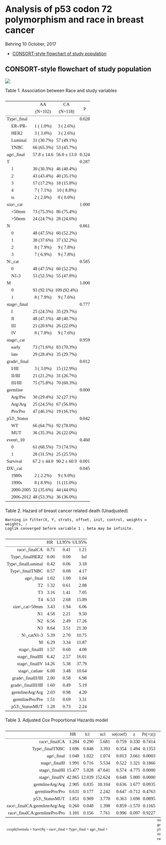 Analysis of p53 codon 72 polymorphism and race in breast cancer
================
Behring
10 October, 2017

-   [CONSORT-style flowchart of study population](#consort-style-flowchart-of-study-population)

CONSORT-style flowchart of study population
-------------------------------------------

![](L:/Han-BC_p53-72-Study/flow_two.png)

Table 1. Association between Race and study variables

<head>
<style>
        table {
              font-family: serif;
              text-align: right;}
        th {
              padding: 1px 1px 5px 5px;
            }
        td {
             padding: 1px 1px 5px 5px; }
      </style>
</head>
<table align="center" style="border-collapse: collapse; caption-side:top; font-size:11pt;">
<caption style="text-align:center;">
</caption>
<tr>
<th <th align="center" style="font-weight: normal;border-left: 0px solid black;border-bottom: hidden;border-top: 2px solid gray;">
</th>
<th <th align="center" style="font-weight: normal;border-left: 0px solid black;border-bottom: hidden;border-top: 2px solid gray;">
AA
</th>
<th <th align="center" style="font-weight: normal;border-left: 0px solid black;border-bottom: hidden;border-top: 2px solid gray;">
CA
</th>
<th <th rowspan="2" align="center" style="font-weight: normal;border-left: 0px solid black;border-right:0px solid black;border-bottom: 1px solid gray;border-top: 2px solid gray;">
p
</th>
</tr>
<tr>
<th align="center" style="font-weight: normal;border-left: 0px solid black;border-bottom: 1px solid gray;">
</th>
<th align="center" style="font-weight: normal;border-left: 0px solid black;border-bottom: 1px solid gray;">
(N=102)
</th>
<th align="center" style="font-weight: normal;border-left: 0px solid black;border-bottom: 1px solid gray;">
(N=118)
</th>
</tr>
<tr>
<td align="left" style="border-left: 0px solid black;">
Type\_final
</td>
<td align="center" style="border-left: 0px solid black;">
</td>
<td align="center" style="border-left: 0px solid black;">
</td>
<td align="center" style="border-left: 0px solid black;border-right:0px solid black;">
0.028
</td>
</tr>
<tr>
<td align="left" style="border-left: 0px solid black;border-top: hidden;">
    ER-/PR-
</td>
<td align="center" style="border-left: 0px solid black;border-top: hidden;">
1 ( 1.0%)
</td>
<td align="center" style="border-left: 0px solid black;border-top: hidden;">
3 ( 2.6%)
</td>
<td align="center" style="border-left: 0px solid black;border-right:0px solid black;border-top: hidden;">
</td>
</tr>
<tr>
<td align="left" style="border-left: 0px solid black;border-top: hidden;">
    HER2
</td>
<td align="center" style="border-left: 0px solid black;border-top: hidden;">
3 ( 3.0%)
</td>
<td align="center" style="border-left: 0px solid black;border-top: hidden;">
3 ( 2.6%)
</td>
<td align="center" style="border-left: 0px solid black;border-right:0px solid black;border-top: hidden;">
</td>
</tr>
<tr>
<td align="left" style="border-left: 0px solid black;border-top: hidden;">
    Luminal
</td>
<td align="center" style="border-left: 0px solid black;border-top: hidden;">
31 (30.7%)
</td>
<td align="center" style="border-left: 0px solid black;border-top: hidden;">
57 (49.1%)
</td>
<td align="center" style="border-left: 0px solid black;border-right:0px solid black;border-top: hidden;">
</td>
</tr>
<tr>
<td align="left" style="border-left: 0px solid black;border-top: hidden;">
    TNBC
</td>
<td align="center" style="border-left: 0px solid black;border-top: hidden;">
66 (65.3%)
</td>
<td align="center" style="border-left: 0px solid black;border-top: hidden;">
53 (45.7%)
</td>
<td align="center" style="border-left: 0px solid black;border-right:0px solid black;border-top: hidden;">
</td>
</tr>
<tr>
<td align="left" style="border-left: 0px solid black;border-top: hidden;">
age\_final
</td>
<td align="center" style="border-left: 0px solid black;border-top: hidden;">
57.8 ± 14.6
</td>
<td align="center" style="border-left: 0px solid black;border-top: hidden;">
56.0 ± 13.0
</td>
<td align="center" style="border-left: 0px solid black;border-right:0px solid black;border-top: hidden;">
0.324
</td>
</tr>
<tr>
<td align="left" style="border-left: 0px solid black;border-top: hidden;">
T
</td>
<td align="center" style="border-left: 0px solid black;border-top: hidden;">
</td>
<td align="center" style="border-left: 0px solid black;border-top: hidden;">
</td>
<td align="center" style="border-left: 0px solid black;border-right:0px solid black;border-top: hidden;">
0.287
</td>
</tr>
<tr>
<td align="left" style="border-left: 0px solid black;border-top: hidden;">
    1
</td>
<td align="center" style="border-left: 0px solid black;border-top: hidden;">
30 (30.3%)
</td>
<td align="center" style="border-left: 0px solid black;border-top: hidden;">
46 (40.4%)
</td>
<td align="center" style="border-left: 0px solid black;border-right:0px solid black;border-top: hidden;">
</td>
</tr>
<tr>
<td align="left" style="border-left: 0px solid black;border-top: hidden;">
    2
</td>
<td align="center" style="border-left: 0px solid black;border-top: hidden;">
43 (43.4%)
</td>
<td align="center" style="border-left: 0px solid black;border-top: hidden;">
40 (35.1%)
</td>
<td align="center" style="border-left: 0px solid black;border-right:0px solid black;border-top: hidden;">
</td>
</tr>
<tr>
<td align="left" style="border-left: 0px solid black;border-top: hidden;">
    3
</td>
<td align="center" style="border-left: 0px solid black;border-top: hidden;">
17 (17.2%)
</td>
<td align="center" style="border-left: 0px solid black;border-top: hidden;">
18 (15.8%)
</td>
<td align="center" style="border-left: 0px solid black;border-right:0px solid black;border-top: hidden;">
</td>
</tr>
<tr>
<td align="left" style="border-left: 0px solid black;border-top: hidden;">
    4
</td>
<td align="center" style="border-left: 0px solid black;border-top: hidden;">
7 ( 7.1%)
</td>
<td align="center" style="border-left: 0px solid black;border-top: hidden;">
10 ( 8.8%)
</td>
<td align="center" style="border-left: 0px solid black;border-right:0px solid black;border-top: hidden;">
</td>
</tr>
<tr>
<td align="left" style="border-left: 0px solid black;border-top: hidden;">
    is
</td>
<td align="center" style="border-left: 0px solid black;border-top: hidden;">
2 ( 2.0%)
</td>
<td align="center" style="border-left: 0px solid black;border-top: hidden;">
0 ( 0.0%)
</td>
<td align="center" style="border-left: 0px solid black;border-right:0px solid black;border-top: hidden;">
</td>
</tr>
<tr>
<td align="left" style="border-left: 0px solid black;border-top: hidden;">
size\_cat
</td>
<td align="center" style="border-left: 0px solid black;border-top: hidden;">
</td>
<td align="center" style="border-left: 0px solid black;border-top: hidden;">
</td>
<td align="center" style="border-left: 0px solid black;border-right:0px solid black;border-top: hidden;">
1.000
</td>
</tr>
<tr>
<td align="left" style="border-left: 0px solid black;border-top: hidden;">
    &lt;50mm
</td>
<td align="center" style="border-left: 0px solid black;border-top: hidden;">
73 (75.3%)
</td>
<td align="center" style="border-left: 0px solid black;border-top: hidden;">
86 (75.4%)
</td>
<td align="center" style="border-left: 0px solid black;border-right:0px solid black;border-top: hidden;">
</td>
</tr>
<tr>
<td align="left" style="border-left: 0px solid black;border-top: hidden;">
    &gt;50mm
</td>
<td align="center" style="border-left: 0px solid black;border-top: hidden;">
24 (24.7%)
</td>
<td align="center" style="border-left: 0px solid black;border-top: hidden;">
28 (24.6%)
</td>
<td align="center" style="border-left: 0px solid black;border-right:0px solid black;border-top: hidden;">
</td>
</tr>
<tr>
<td align="left" style="border-left: 0px solid black;border-top: hidden;">
N
</td>
<td align="center" style="border-left: 0px solid black;border-top: hidden;">
</td>
<td align="center" style="border-left: 0px solid black;border-top: hidden;">
</td>
<td align="center" style="border-left: 0px solid black;border-right:0px solid black;border-top: hidden;">
0.861
</td>
</tr>
<tr>
<td align="left" style="border-left: 0px solid black;border-top: hidden;">
    0
</td>
<td align="center" style="border-left: 0px solid black;border-top: hidden;">
48 (47.5%)
</td>
<td align="center" style="border-left: 0px solid black;border-top: hidden;">
60 (52.2%)
</td>
<td align="center" style="border-left: 0px solid black;border-right:0px solid black;border-top: hidden;">
</td>
</tr>
<tr>
<td align="left" style="border-left: 0px solid black;border-top: hidden;">
    1
</td>
<td align="center" style="border-left: 0px solid black;border-top: hidden;">
38 (37.6%)
</td>
<td align="center" style="border-left: 0px solid black;border-top: hidden;">
37 (32.2%)
</td>
<td align="center" style="border-left: 0px solid black;border-right:0px solid black;border-top: hidden;">
</td>
</tr>
<tr>
<td align="left" style="border-left: 0px solid black;border-top: hidden;">
    2
</td>
<td align="center" style="border-left: 0px solid black;border-top: hidden;">
8 ( 7.9%)
</td>
<td align="center" style="border-left: 0px solid black;border-top: hidden;">
9 ( 7.8%)
</td>
<td align="center" style="border-left: 0px solid black;border-right:0px solid black;border-top: hidden;">
</td>
</tr>
<tr>
<td align="left" style="border-left: 0px solid black;border-top: hidden;">
    3
</td>
<td align="center" style="border-left: 0px solid black;border-top: hidden;">
7 ( 6.9%)
</td>
<td align="center" style="border-left: 0px solid black;border-top: hidden;">
9 ( 7.8%)
</td>
<td align="center" style="border-left: 0px solid black;border-right:0px solid black;border-top: hidden;">
</td>
</tr>
<tr>
<td align="left" style="border-left: 0px solid black;border-top: hidden;">
N\_cat
</td>
<td align="center" style="border-left: 0px solid black;border-top: hidden;">
</td>
<td align="center" style="border-left: 0px solid black;border-top: hidden;">
</td>
<td align="center" style="border-left: 0px solid black;border-right:0px solid black;border-top: hidden;">
0.585
</td>
</tr>
<tr>
<td align="left" style="border-left: 0px solid black;border-top: hidden;">
    0
</td>
<td align="center" style="border-left: 0px solid black;border-top: hidden;">
48 (47.5%)
</td>
<td align="center" style="border-left: 0px solid black;border-top: hidden;">
60 (52.2%)
</td>
<td align="center" style="border-left: 0px solid black;border-right:0px solid black;border-top: hidden;">
</td>
</tr>
<tr>
<td align="left" style="border-left: 0px solid black;border-top: hidden;">
    N1-3
</td>
<td align="center" style="border-left: 0px solid black;border-top: hidden;">
53 (52.5%)
</td>
<td align="center" style="border-left: 0px solid black;border-top: hidden;">
55 (47.8%)
</td>
<td align="center" style="border-left: 0px solid black;border-right:0px solid black;border-top: hidden;">
</td>
</tr>
<tr>
<td align="left" style="border-left: 0px solid black;border-top: hidden;">
M
</td>
<td align="center" style="border-left: 0px solid black;border-top: hidden;">
</td>
<td align="center" style="border-left: 0px solid black;border-top: hidden;">
</td>
<td align="center" style="border-left: 0px solid black;border-right:0px solid black;border-top: hidden;">
1.000
</td>
</tr>
<tr>
<td align="left" style="border-left: 0px solid black;border-top: hidden;">
    0
</td>
<td align="center" style="border-left: 0px solid black;border-top: hidden;">
93 (92.1%)
</td>
<td align="center" style="border-left: 0px solid black;border-top: hidden;">
109 (92.4%)
</td>
<td align="center" style="border-left: 0px solid black;border-right:0px solid black;border-top: hidden;">
</td>
</tr>
<tr>
<td align="left" style="border-left: 0px solid black;border-top: hidden;">
    1
</td>
<td align="center" style="border-left: 0px solid black;border-top: hidden;">
8 ( 7.9%)
</td>
<td align="center" style="border-left: 0px solid black;border-top: hidden;">
9 ( 7.6%)
</td>
<td align="center" style="border-left: 0px solid black;border-right:0px solid black;border-top: hidden;">
</td>
</tr>
<tr>
<td align="left" style="border-left: 0px solid black;border-top: hidden;">
stage\_final
</td>
<td align="center" style="border-left: 0px solid black;border-top: hidden;">
</td>
<td align="center" style="border-left: 0px solid black;border-top: hidden;">
</td>
<td align="center" style="border-left: 0px solid black;border-right:0px solid black;border-top: hidden;">
0.777
</td>
</tr>
<tr>
<td align="left" style="border-left: 0px solid black;border-top: hidden;">
    I
</td>
<td align="center" style="border-left: 0px solid black;border-top: hidden;">
25 (24.5%)
</td>
<td align="center" style="border-left: 0px solid black;border-top: hidden;">
35 (29.7%)
</td>
<td align="center" style="border-left: 0px solid black;border-right:0px solid black;border-top: hidden;">
</td>
</tr>
<tr>
<td align="left" style="border-left: 0px solid black;border-top: hidden;">
    II
</td>
<td align="center" style="border-left: 0px solid black;border-top: hidden;">
48 (47.1%)
</td>
<td align="center" style="border-left: 0px solid black;border-top: hidden;">
48 (40.7%)
</td>
<td align="center" style="border-left: 0px solid black;border-right:0px solid black;border-top: hidden;">
</td>
</tr>
<tr>
<td align="left" style="border-left: 0px solid black;border-top: hidden;">
    III
</td>
<td align="center" style="border-left: 0px solid black;border-top: hidden;">
21 (20.6%)
</td>
<td align="center" style="border-left: 0px solid black;border-top: hidden;">
26 (22.0%)
</td>
<td align="center" style="border-left: 0px solid black;border-right:0px solid black;border-top: hidden;">
</td>
</tr>
<tr>
<td align="left" style="border-left: 0px solid black;border-top: hidden;">
    IV
</td>
<td align="center" style="border-left: 0px solid black;border-top: hidden;">
8 ( 7.8%)
</td>
<td align="center" style="border-left: 0px solid black;border-top: hidden;">
9 ( 7.6%)
</td>
<td align="center" style="border-left: 0px solid black;border-right:0px solid black;border-top: hidden;">
</td>
</tr>
<tr>
<td align="left" style="border-left: 0px solid black;border-top: hidden;">
stage\_cat
</td>
<td align="center" style="border-left: 0px solid black;border-top: hidden;">
</td>
<td align="center" style="border-left: 0px solid black;border-top: hidden;">
</td>
<td align="center" style="border-left: 0px solid black;border-right:0px solid black;border-top: hidden;">
0.959
</td>
</tr>
<tr>
<td align="left" style="border-left: 0px solid black;border-top: hidden;">
    early
</td>
<td align="center" style="border-left: 0px solid black;border-top: hidden;">
73 (71.6%)
</td>
<td align="center" style="border-left: 0px solid black;border-top: hidden;">
83 (70.3%)
</td>
<td align="center" style="border-left: 0px solid black;border-right:0px solid black;border-top: hidden;">
</td>
</tr>
<tr>
<td align="left" style="border-left: 0px solid black;border-top: hidden;">
    late
</td>
<td align="center" style="border-left: 0px solid black;border-top: hidden;">
29 (28.4%)
</td>
<td align="center" style="border-left: 0px solid black;border-top: hidden;">
35 (29.7%)
</td>
<td align="center" style="border-left: 0px solid black;border-right:0px solid black;border-top: hidden;">
</td>
</tr>
<tr>
<td align="left" style="border-left: 0px solid black;border-top: hidden;">
grade\_final
</td>
<td align="center" style="border-left: 0px solid black;border-top: hidden;">
</td>
<td align="center" style="border-left: 0px solid black;border-top: hidden;">
</td>
<td align="center" style="border-left: 0px solid black;border-right:0px solid black;border-top: hidden;">
0.012
</td>
</tr>
<tr>
<td align="left" style="border-left: 0px solid black;border-top: hidden;">
    I/III
</td>
<td align="center" style="border-left: 0px solid black;border-top: hidden;">
3 ( 3.0%)
</td>
<td align="center" style="border-left: 0px solid black;border-top: hidden;">
15 (12.9%)
</td>
<td align="center" style="border-left: 0px solid black;border-right:0px solid black;border-top: hidden;">
</td>
</tr>
<tr>
<td align="left" style="border-left: 0px solid black;border-top: hidden;">
    II/III
</td>
<td align="center" style="border-left: 0px solid black;border-top: hidden;">
21 (21.2%)
</td>
<td align="center" style="border-left: 0px solid black;border-top: hidden;">
31 (26.7%)
</td>
<td align="center" style="border-left: 0px solid black;border-right:0px solid black;border-top: hidden;">
</td>
</tr>
<tr>
<td align="left" style="border-left: 0px solid black;border-top: hidden;">
    III/III
</td>
<td align="center" style="border-left: 0px solid black;border-top: hidden;">
75 (75.8%)
</td>
<td align="center" style="border-left: 0px solid black;border-top: hidden;">
70 (60.3%)
</td>
<td align="center" style="border-left: 0px solid black;border-right:0px solid black;border-top: hidden;">
</td>
</tr>
<tr>
<td align="left" style="border-left: 0px solid black;border-top: hidden;">
germline
</td>
<td align="center" style="border-left: 0px solid black;border-top: hidden;">
</td>
<td align="center" style="border-left: 0px solid black;border-top: hidden;">
</td>
<td align="center" style="border-left: 0px solid black;border-right:0px solid black;border-top: hidden;">
0.000
</td>
</tr>
<tr>
<td align="left" style="border-left: 0px solid black;border-top: hidden;">
    Arg/Pro
</td>
<td align="center" style="border-left: 0px solid black;border-top: hidden;">
30 (29.4%)
</td>
<td align="center" style="border-left: 0px solid black;border-top: hidden;">
32 (27.1%)
</td>
<td align="center" style="border-left: 0px solid black;border-right:0px solid black;border-top: hidden;">
</td>
</tr>
<tr>
<td align="left" style="border-left: 0px solid black;border-top: hidden;">
    Arg/Arg
</td>
<td align="center" style="border-left: 0px solid black;border-top: hidden;">
25 (24.5%)
</td>
<td align="center" style="border-left: 0px solid black;border-top: hidden;">
67 (56.8%)
</td>
<td align="center" style="border-left: 0px solid black;border-right:0px solid black;border-top: hidden;">
</td>
</tr>
<tr>
<td align="left" style="border-left: 0px solid black;border-top: hidden;">
    Pro/Pro
</td>
<td align="center" style="border-left: 0px solid black;border-top: hidden;">
47 (46.1%)
</td>
<td align="center" style="border-left: 0px solid black;border-top: hidden;">
19 (16.1%)
</td>
<td align="center" style="border-left: 0px solid black;border-right:0px solid black;border-top: hidden;">
</td>
</tr>
<tr>
<td align="left" style="border-left: 0px solid black;border-top: hidden;">
p53\_Status
</td>
<td align="center" style="border-left: 0px solid black;border-top: hidden;">
</td>
<td align="center" style="border-left: 0px solid black;border-top: hidden;">
</td>
<td align="center" style="border-left: 0px solid black;border-right:0px solid black;border-top: hidden;">
0.042
</td>
</tr>
<tr>
<td align="left" style="border-left: 0px solid black;border-top: hidden;">
    WT
</td>
<td align="center" style="border-left: 0px solid black;border-top: hidden;">
66 (64.7%)
</td>
<td align="center" style="border-left: 0px solid black;border-top: hidden;">
92 (78.0%)
</td>
<td align="center" style="border-left: 0px solid black;border-right:0px solid black;border-top: hidden;">
</td>
</tr>
<tr>
<td align="left" style="border-left: 0px solid black;border-top: hidden;">
    MUT
</td>
<td align="center" style="border-left: 0px solid black;border-top: hidden;">
36 (35.3%)
</td>
<td align="center" style="border-left: 0px solid black;border-top: hidden;">
26 (22.0%)
</td>
<td align="center" style="border-left: 0px solid black;border-right:0px solid black;border-top: hidden;">
</td>
</tr>
<tr>
<td align="left" style="border-left: 0px solid black;border-top: hidden;">
event\_10
</td>
<td align="center" style="border-left: 0px solid black;border-top: hidden;">
</td>
<td align="center" style="border-left: 0px solid black;border-top: hidden;">
</td>
<td align="center" style="border-left: 0px solid black;border-right:0px solid black;border-top: hidden;">
0.460
</td>
</tr>
<tr>
<td align="left" style="border-left: 0px solid black;border-top: hidden;">
    0
</td>
<td align="center" style="border-left: 0px solid black;border-top: hidden;">
61 (68.5%)
</td>
<td align="center" style="border-left: 0px solid black;border-top: hidden;">
73 (74.5%)
</td>
<td align="center" style="border-left: 0px solid black;border-right:0px solid black;border-top: hidden;">
</td>
</tr>
<tr>
<td align="left" style="border-left: 0px solid black;border-top: hidden;">
    1
</td>
<td align="center" style="border-left: 0px solid black;border-top: hidden;">
28 (31.5%)
</td>
<td align="center" style="border-left: 0px solid black;border-top: hidden;">
25 (25.5%)
</td>
<td align="center" style="border-left: 0px solid black;border-right:0px solid black;border-top: hidden;">
</td>
</tr>
<tr>
<td align="left" style="border-left: 0px solid black;border-top: hidden;">
Survival
</td>
<td align="center" style="border-left: 0px solid black;border-top: hidden;">
67.2 ± 44.0
</td>
<td align="center" style="border-left: 0px solid black;border-top: hidden;">
90.2 ± 60.9
</td>
<td align="center" style="border-left: 0px solid black;border-right:0px solid black;border-top: hidden;">
0.001
</td>
</tr>
<tr>
<td align="left" style="border-left: 0px solid black;border-top: hidden;">
DX\_cat
</td>
<td align="center" style="border-left: 0px solid black;border-top: hidden;">
</td>
<td align="center" style="border-left: 0px solid black;border-top: hidden;">
</td>
<td align="center" style="border-left: 0px solid black;border-right:0px solid black;border-top: hidden;">
0.045
</td>
</tr>
<tr>
<td align="left" style="border-left: 0px solid black;border-top: hidden;">
    1980s
</td>
<td align="center" style="border-left: 0px solid black;border-top: hidden;">
2 ( 2.2%)
</td>
<td align="center" style="border-left: 0px solid black;border-top: hidden;">
9 ( 9.0%)
</td>
<td align="center" style="border-left: 0px solid black;border-right:0px solid black;border-top: hidden;">
</td>
</tr>
<tr>
<td align="left" style="border-left: 0px solid black;border-top: hidden;">
    1990s
</td>
<td align="center" style="border-left: 0px solid black;border-top: hidden;">
8 ( 8.9%)
</td>
<td align="center" style="border-left: 0px solid black;border-top: hidden;">
11 (11.0%)
</td>
<td align="center" style="border-left: 0px solid black;border-right:0px solid black;border-top: hidden;">
</td>
</tr>
<tr>
<td align="left" style="border-left: 0px solid black;border-top: hidden;">
    2000-2005
</td>
<td align="center" style="border-left: 0px solid black;border-top: hidden;">
32 (35.6%)
</td>
<td align="center" style="border-left: 0px solid black;border-top: hidden;">
44 (44.0%)
</td>
<td align="center" style="border-left: 0px solid black;border-right:0px solid black;border-top: hidden;">
</td>
</tr>
<tr>
<td align="left" style="border-left: 0px solid black;border-top: hidden;">
    2006-2012
</td>
<td align="center" style="border-left: 0px solid black;border-top: hidden;">
48 (53.3%)
</td>
<td align="center" style="border-left: 0px solid black;border-top: hidden;">
36 (36.0%)
</td>
<td align="center" style="border-left: 0px solid black;border-right:0px solid black;border-top: hidden;">
</td>
</tr>
<tr>
<td colspan="4" align="left" style="font-size:9pt ;border-top: 1px solid black; border-bottom: hidden;">
</td>
</tr>
</table>
Table 2. Hazard of breast cancer related death (Unadjusted)

    Warning in fitter(X, Y, strats, offset, init, control, weights = weights, :
    Loglik converged before variable 1 ; beta may be infinite.

<head>
<style>
        table {
              font-family: serif;
              text-align: right;}
        th {
              padding: 1px 1px 5px 5px;
            }
        td {
             padding: 1px 1px 5px 5px; }
      </style>
</head>
<table align="center" style="border-collapse: collapse; caption-side:top; font-size:11pt;">
<caption style="text-align:center;">
</caption>
<tr>
<th style="border-left: 0px solid black;background-color: #FFFFFF;border-top: 2px solid gray;border-bottom: 1px solid gray;">
 
</th>
<th <th align="center" style="font-weight: normal;border-left: 0px solid black;border-bottom: 1px solid gray;border-top: 2px solid gray;">
HR
</th>
<th <th align="center" style="font-weight: normal;border-left: 0px solid black;border-bottom: 1px solid gray;border-top: 2px solid gray;">
LL95%
</th>
<th <th align="center" style="font-weight: normal;border-left: 0px solid black;border-right:0px solid black;border-bottom: 1px solid gray;border-top: 2px solid gray;">
UL95%
</th>
</tr>
<tr>
<td style="border-left: 0px solid black; ">
race\_finalCA
</td>
<td align="right" style="border-left: 0px solid black;">
0.71
</td>
<td align="right" style="border-left: 0px solid black;">
0.41
</td>
<td align="right" style="border-left: 0px solid black;border-right:0px solid black;">
1.21
</td>
</tr>
<tr>
<td style="border-left: 0px solid black; border-top: hidden;">
Type\_finalHER2
</td>
<td align="right" style="border-left: 0px solid black;border-top: hidden;">
0.00
</td>
<td align="right" style="border-left: 0px solid black;border-top: hidden;">
0.00
</td>
<td align="right" style="border-left: 0px solid black;border-right:0px solid black;border-top: hidden;">
Inf
</td>
</tr>
<tr>
<td style="border-left: 0px solid black; border-top: hidden;">
Type\_finalLuminal
</td>
<td align="right" style="border-left: 0px solid black;border-top: hidden;">
0.42
</td>
<td align="right" style="border-left: 0px solid black;border-top: hidden;">
0.06
</td>
<td align="right" style="border-left: 0px solid black;border-right:0px solid black;border-top: hidden;">
3.18
</td>
</tr>
<tr>
<td style="border-left: 0px solid black; border-top: hidden;">
Type\_finalTNBC
</td>
<td align="right" style="border-left: 0px solid black;border-top: hidden;">
0.57
</td>
<td align="right" style="border-left: 0px solid black;border-top: hidden;">
0.08
</td>
<td align="right" style="border-left: 0px solid black;border-right:0px solid black;border-top: hidden;">
4.17
</td>
</tr>
<tr>
<td style="border-left: 0px solid black; border-top: hidden;">
age\_final
</td>
<td align="right" style="border-left: 0px solid black;border-top: hidden;">
1.02
</td>
<td align="right" style="border-left: 0px solid black;border-top: hidden;">
1.00
</td>
<td align="right" style="border-left: 0px solid black;border-right:0px solid black;border-top: hidden;">
1.04
</td>
</tr>
<tr>
<td style="border-left: 0px solid black; border-top: hidden;">
T2
</td>
<td align="right" style="border-left: 0px solid black;border-top: hidden;">
1.32
</td>
<td align="right" style="border-left: 0px solid black;border-top: hidden;">
0.61
</td>
<td align="right" style="border-left: 0px solid black;border-right:0px solid black;border-top: hidden;">
2.88
</td>
</tr>
<tr>
<td style="border-left: 0px solid black; border-top: hidden;">
T3
</td>
<td align="right" style="border-left: 0px solid black;border-top: hidden;">
3.16
</td>
<td align="right" style="border-left: 0px solid black;border-top: hidden;">
1.41
</td>
<td align="right" style="border-left: 0px solid black;border-right:0px solid black;border-top: hidden;">
7.05
</td>
</tr>
<tr>
<td style="border-left: 0px solid black; border-top: hidden;">
T4
</td>
<td align="right" style="border-left: 0px solid black;border-top: hidden;">
6.53
</td>
<td align="right" style="border-left: 0px solid black;border-top: hidden;">
2.68
</td>
<td align="right" style="border-left: 0px solid black;border-right:0px solid black;border-top: hidden;">
15.89
</td>
</tr>
<tr>
<td style="border-left: 0px solid black; border-top: hidden;">
size\_cat&gt;50mm
</td>
<td align="right" style="border-left: 0px solid black;border-top: hidden;">
3.43
</td>
<td align="right" style="border-left: 0px solid black;border-top: hidden;">
1.94
</td>
<td align="right" style="border-left: 0px solid black;border-right:0px solid black;border-top: hidden;">
6.06
</td>
</tr>
<tr>
<td style="border-left: 0px solid black; border-top: hidden;">
N1
</td>
<td align="right" style="border-left: 0px solid black;border-top: hidden;">
4.58
</td>
<td align="right" style="border-left: 0px solid black;border-top: hidden;">
2.21
</td>
<td align="right" style="border-left: 0px solid black;border-right:0px solid black;border-top: hidden;">
9.50
</td>
</tr>
<tr>
<td style="border-left: 0px solid black; border-top: hidden;">
N2
</td>
<td align="right" style="border-left: 0px solid black;border-top: hidden;">
6.56
</td>
<td align="right" style="border-left: 0px solid black;border-top: hidden;">
2.49
</td>
<td align="right" style="border-left: 0px solid black;border-right:0px solid black;border-top: hidden;">
17.26
</td>
</tr>
<tr>
<td style="border-left: 0px solid black; border-top: hidden;">
N3
</td>
<td align="right" style="border-left: 0px solid black;border-top: hidden;">
8.64
</td>
<td align="right" style="border-left: 0px solid black;border-top: hidden;">
3.51
</td>
<td align="right" style="border-left: 0px solid black;border-right:0px solid black;border-top: hidden;">
21.30
</td>
</tr>
<tr>
<td style="border-left: 0px solid black; border-top: hidden;">
N\_catN1-3
</td>
<td align="right" style="border-left: 0px solid black;border-top: hidden;">
5.39
</td>
<td align="right" style="border-left: 0px solid black;border-top: hidden;">
2.70
</td>
<td align="right" style="border-left: 0px solid black;border-right:0px solid black;border-top: hidden;">
10.75
</td>
</tr>
<tr>
<td style="border-left: 0px solid black; border-top: hidden;">
M
</td>
<td align="right" style="border-left: 0px solid black;border-top: hidden;">
6.29
</td>
<td align="right" style="border-left: 0px solid black;border-top: hidden;">
3.34
</td>
<td align="right" style="border-left: 0px solid black;border-right:0px solid black;border-top: hidden;">
11.87
</td>
</tr>
<tr>
<td style="border-left: 0px solid black; border-top: hidden;">
stage\_finalII
</td>
<td align="right" style="border-left: 0px solid black;border-top: hidden;">
1.57
</td>
<td align="right" style="border-left: 0px solid black;border-top: hidden;">
0.60
</td>
<td align="right" style="border-left: 0px solid black;border-right:0px solid black;border-top: hidden;">
4.08
</td>
</tr>
<tr>
<td style="border-left: 0px solid black; border-top: hidden;">
stage\_finalIII
</td>
<td align="right" style="border-left: 0px solid black;border-top: hidden;">
6.42
</td>
<td align="right" style="border-left: 0px solid black;border-top: hidden;">
2.57
</td>
<td align="right" style="border-left: 0px solid black;border-right:0px solid black;border-top: hidden;">
16.01
</td>
</tr>
<tr>
<td style="border-left: 0px solid black; border-top: hidden;">
stage\_finalIV
</td>
<td align="right" style="border-left: 0px solid black;border-top: hidden;">
14.26
</td>
<td align="right" style="border-left: 0px solid black;border-top: hidden;">
5.38
</td>
<td align="right" style="border-left: 0px solid black;border-right:0px solid black;border-top: hidden;">
37.79
</td>
</tr>
<tr>
<td style="border-left: 0px solid black; border-top: hidden;">
stage\_catlate
</td>
<td align="right" style="border-left: 0px solid black;border-top: hidden;">
6.08
</td>
<td align="right" style="border-left: 0px solid black;border-top: hidden;">
3.48
</td>
<td align="right" style="border-left: 0px solid black;border-right:0px solid black;border-top: hidden;">
10.64
</td>
</tr>
<tr>
<td style="border-left: 0px solid black; border-top: hidden;">
grade\_finalII/III
</td>
<td align="right" style="border-left: 0px solid black;border-top: hidden;">
2.00
</td>
<td align="right" style="border-left: 0px solid black;border-top: hidden;">
0.58
</td>
<td align="right" style="border-left: 0px solid black;border-right:0px solid black;border-top: hidden;">
6.98
</td>
</tr>
<tr>
<td style="border-left: 0px solid black; border-top: hidden;">
grade\_finalIII/III
</td>
<td align="right" style="border-left: 0px solid black;border-top: hidden;">
1.60
</td>
<td align="right" style="border-left: 0px solid black;border-top: hidden;">
0.49
</td>
<td align="right" style="border-left: 0px solid black;border-right:0px solid black;border-top: hidden;">
5.19
</td>
</tr>
<tr>
<td style="border-left: 0px solid black; border-top: hidden;">
germlineArg/Arg
</td>
<td align="right" style="border-left: 0px solid black;border-top: hidden;">
2.03
</td>
<td align="right" style="border-left: 0px solid black;border-top: hidden;">
0.98
</td>
<td align="right" style="border-left: 0px solid black;border-right:0px solid black;border-top: hidden;">
4.20
</td>
</tr>
<tr>
<td style="border-left: 0px solid black; border-top: hidden;">
germlinePro/Pro
</td>
<td align="right" style="border-left: 0px solid black;border-top: hidden;">
1.51
</td>
<td align="right" style="border-left: 0px solid black;border-top: hidden;">
0.69
</td>
<td align="right" style="border-left: 0px solid black;border-right:0px solid black;border-top: hidden;">
3.31
</td>
</tr>
<tr>
<td style="border-left: 0px solid black; border-top: hidden;">
p53\_StatusMUT
</td>
<td align="right" style="border-left: 0px solid black;border-top: hidden;">
1.28
</td>
<td align="right" style="border-left: 0px solid black;border-top: hidden;">
0.73
</td>
<td align="right" style="border-left: 0px solid black;border-right:0px solid black;border-top: hidden;">
2.24
</td>
</tr>
<tr>
<td colspan="4" align="left" style="font-size:9pt ;border-top: 1px solid black; border-bottom: hidden;">
</td>
</tr>
</table>
Table 3. Adjusted Cox Proportional Hazards model

<head>
<style>
        table {
              font-family: serif;
              text-align: right;}
        th {
              padding: 1px 1px 5px 5px;
            }
        td {
             padding: 1px 1px 5px 5px; }
      </style>
</head>
<table align="center" style="border-collapse: collapse; caption-side:top; font-size:11pt;">
<caption style="text-align:center;">
</caption>
<tr>
<th style="border-left: 0px solid black;background-color: #FFFFFF;border-top: 2px solid gray;border-bottom: 1px solid gray;">
 
</th>
<th <th align="center" style="font-weight: normal;border-left: 0px solid black;border-bottom: 1px solid gray;border-top: 2px solid gray;">
HR
</th>
<th <th align="center" style="font-weight: normal;border-left: 0px solid black;border-bottom: 1px solid gray;border-top: 2px solid gray;">
lcl
</th>
<th <th align="center" style="font-weight: normal;border-left: 0px solid black;border-bottom: 1px solid gray;border-top: 2px solid gray;">
ucl
</th>
<th <th align="center" style="font-weight: normal;border-left: 0px solid black;border-bottom: 1px solid gray;border-top: 2px solid gray;">
se(coef)
</th>
<th <th align="center" style="font-weight: normal;border-left: 0px solid black;border-bottom: 1px solid gray;border-top: 2px solid gray;">
z
</th>
<th <th align="center" style="font-weight: normal;border-left: 0px solid black;border-right:0px solid black;border-bottom: 1px solid gray;border-top: 2px solid gray;">
Pr(&gt;|z|)
</th>
</tr>
<tr>
<td style="border-left: 0px solid black; ">
race\_finalCA
</td>
<td align="right" style="border-left: 0px solid black;">
1.284
</td>
<td align="right" style="border-left: 0px solid black;">
0.290
</td>
<td align="right" style="border-left: 0px solid black;">
5.681
</td>
<td align="right" style="border-left: 0px solid black;">
0.759
</td>
<td align="right" style="border-left: 0px solid black;">
0.330
</td>
<td align="right" style="border-left: 0px solid black;border-right:0px solid black;">
0.7414
</td>
</tr>
<tr>
<td style="border-left: 0px solid black; border-top: hidden;">
Type\_finalTNBC
</td>
<td align="right" style="border-left: 0px solid black;border-top: hidden;">
1.696
</td>
<td align="right" style="border-left: 0px solid black;border-top: hidden;">
0.848
</td>
<td align="right" style="border-left: 0px solid black;border-top: hidden;">
3.393
</td>
<td align="right" style="border-left: 0px solid black;border-top: hidden;">
0.354
</td>
<td align="right" style="border-left: 0px solid black;border-top: hidden;">
1.494
</td>
<td align="right" style="border-left: 0px solid black;border-right:0px solid black;border-top: hidden;">
0.1353
</td>
</tr>
<tr>
<td style="border-left: 0px solid black; border-top: hidden;">
age\_final
</td>
<td align="right" style="border-left: 0px solid black;border-top: hidden;">
1.048
</td>
<td align="right" style="border-left: 0px solid black;border-top: hidden;">
1.022
</td>
<td align="right" style="border-left: 0px solid black;border-top: hidden;">
1.074
</td>
<td align="right" style="border-left: 0px solid black;border-top: hidden;">
0.013
</td>
<td align="right" style="border-left: 0px solid black;border-top: hidden;">
3.661
</td>
<td align="right" style="border-left: 0px solid black;border-right:0px solid black;border-top: hidden;">
0.0003
</td>
</tr>
<tr>
<td style="border-left: 0px solid black; border-top: hidden;">
stage\_finalII
</td>
<td align="right" style="border-left: 0px solid black;border-top: hidden;">
1.991
</td>
<td align="right" style="border-left: 0px solid black;border-top: hidden;">
0.716
</td>
<td align="right" style="border-left: 0px solid black;border-top: hidden;">
5.534
</td>
<td align="right" style="border-left: 0px solid black;border-top: hidden;">
0.522
</td>
<td align="right" style="border-left: 0px solid black;border-top: hidden;">
1.321
</td>
<td align="right" style="border-left: 0px solid black;border-right:0px solid black;border-top: hidden;">
0.1866
</td>
</tr>
<tr>
<td style="border-left: 0px solid black; border-top: hidden;">
stage\_finalIII
</td>
<td align="right" style="border-left: 0px solid black;border-top: hidden;">
15.477
</td>
<td align="right" style="border-left: 0px solid black;border-top: hidden;">
5.028
</td>
<td align="right" style="border-left: 0px solid black;border-top: hidden;">
47.641
</td>
<td align="right" style="border-left: 0px solid black;border-top: hidden;">
0.574
</td>
<td align="right" style="border-left: 0px solid black;border-top: hidden;">
4.775
</td>
<td align="right" style="border-left: 0px solid black;border-right:0px solid black;border-top: hidden;">
0.0000
</td>
</tr>
<tr>
<td style="border-left: 0px solid black; border-top: hidden;">
stage\_finalIV
</td>
<td align="right" style="border-left: 0px solid black;border-top: hidden;">
42.865
</td>
<td align="right" style="border-left: 0px solid black;border-top: hidden;">
12.039
</td>
<td align="right" style="border-left: 0px solid black;border-top: hidden;">
152.624
</td>
<td align="right" style="border-left: 0px solid black;border-top: hidden;">
0.648
</td>
<td align="right" style="border-left: 0px solid black;border-top: hidden;">
5.800
</td>
<td align="right" style="border-left: 0px solid black;border-right:0px solid black;border-top: hidden;">
0.0000
</td>
</tr>
<tr>
<td style="border-left: 0px solid black; border-top: hidden;">
germlineArg/Arg
</td>
<td align="right" style="border-left: 0px solid black;border-top: hidden;">
2.905
</td>
<td align="right" style="border-left: 0px solid black;border-top: hidden;">
0.835
</td>
<td align="right" style="border-left: 0px solid black;border-top: hidden;">
10.104
</td>
<td align="right" style="border-left: 0px solid black;border-top: hidden;">
0.636
</td>
<td align="right" style="border-left: 0px solid black;border-top: hidden;">
1.677
</td>
<td align="right" style="border-left: 0px solid black;border-right:0px solid black;border-top: hidden;">
0.0935
</td>
</tr>
<tr>
<td style="border-left: 0px solid black; border-top: hidden;">
germlinePro/Pro
</td>
<td align="right" style="border-left: 0px solid black;border-top: hidden;">
0.631
</td>
<td align="right" style="border-left: 0px solid black;border-top: hidden;">
0.177
</td>
<td align="right" style="border-left: 0px solid black;border-top: hidden;">
2.242
</td>
<td align="right" style="border-left: 0px solid black;border-top: hidden;">
0.647
</td>
<td align="right" style="border-left: 0px solid black;border-top: hidden;">
-0.712
</td>
<td align="right" style="border-left: 0px solid black;border-right:0px solid black;border-top: hidden;">
0.4763
</td>
</tr>
<tr>
<td style="border-left: 0px solid black; border-top: hidden;">
p53\_StatusMUT
</td>
<td align="right" style="border-left: 0px solid black;border-top: hidden;">
1.851
</td>
<td align="right" style="border-left: 0px solid black;border-top: hidden;">
0.909
</td>
<td align="right" style="border-left: 0px solid black;border-top: hidden;">
3.770
</td>
<td align="right" style="border-left: 0px solid black;border-top: hidden;">
0.363
</td>
<td align="right" style="border-left: 0px solid black;border-top: hidden;">
1.698
</td>
<td align="right" style="border-left: 0px solid black;border-right:0px solid black;border-top: hidden;">
0.0895
</td>
</tr>
<tr>
<td style="border-left: 0px solid black; border-top: hidden;">
race\_finalCA:germlineArg/Arg
</td>
<td align="right" style="border-left: 0px solid black;border-top: hidden;">
0.260
</td>
<td align="right" style="border-left: 0px solid black;border-top: hidden;">
0.048
</td>
<td align="right" style="border-left: 0px solid black;border-top: hidden;">
1.398
</td>
<td align="right" style="border-left: 0px solid black;border-top: hidden;">
0.859
</td>
<td align="right" style="border-left: 0px solid black;border-top: hidden;">
-1.570
</td>
<td align="right" style="border-left: 0px solid black;border-right:0px solid black;border-top: hidden;">
0.1165
</td>
</tr>
<tr>
<td style="border-left: 0px solid black; border-top: hidden;">
race\_finalCA:germlinePro/Pro
</td>
<td align="right" style="border-left: 0px solid black;border-top: hidden;">
1.101
</td>
<td align="right" style="border-left: 0px solid black;border-top: hidden;">
0.156
</td>
<td align="right" style="border-left: 0px solid black;border-top: hidden;">
7.761
</td>
<td align="right" style="border-left: 0px solid black;border-top: hidden;">
0.996
</td>
<td align="right" style="border-left: 0px solid black;border-top: hidden;">
0.097
</td>
<td align="right" style="border-left: 0px solid black;border-right:0px solid black;border-top: hidden;">
0.9227
</td>
</tr>
<tr>
<td colspan="7" align="left" style="font-size:9pt ;border-top: 1px solid black; border-bottom: hidden;">
coxph(formula = SurvObj ~ race\_final + Type\_final + age\_final +
</td>
<td colspan="7" align="left" style="font-size:9pt ;border-top: 1px solid black; border-bottom: hidden;">
    stage_final + germline + p53_Status + strata(DX_cat) + race_final:germline, </td>

<td colspan="7" align="left" style="font-size:9pt ;border-top: 1px solid black; border-bottom: hidden;">
    data = data2, method = "breslow")</td>

</tr>
</table>
